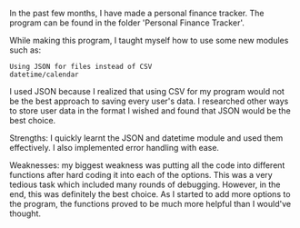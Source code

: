 In the past few months, I have made a personal finance tracker. The program can be found in the folder 'Personal Finance Tracker'.

While making this program, I taught myself how to use some new modules such as:

    Using JSON for files instead of CSV
    datetime/calendar

I used JSON because I realized that using CSV for my program would not be the best approach to saving every user's data. I researched other ways to store user data in the format I wished and found that JSON would be the best choice.

Strengths: I quickly learnt the JSON and datetime module and used them effectively. I also implemented error handling with ease.

Weaknesses: my biggest weakness was putting all the code into different functions after hard coding it into each of the options. This was a very tedious task which included many rounds of debugging. However, in the end, this was definitely the best choice. As I started to add more options to the program, the functions proved to be much more helpful than I would've thought.
